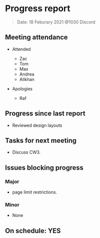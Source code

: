 <!-- File name must be Year-Month-Date.md
e.g. 2020-10-12.md -->

<!--One report per week Minimum!-->
# Progress report

> Date: 18 Feburary 2021 @1030 Discord

<!--Names of those who attended the meeting, CSV-->
## Meeting attendance

- Attended
  - Zac
  - Tom
  - Max
  - Andrea
  - Alikhan
  
- Apologies
  - Raf

## Progress since last report
<!--What have you done ?-->
<!--Single line bullet point-->

- Reviewed design layouts

## Tasks for next meeting
<!--What will you do before the next?-->
<!--Single line bullet point-->

- Discuss CW3.

## Issues blocking progress

### Major

- page limit restrictions.

### Minor

- None

<!--Pick one-->
<!--## On schedule: YES-->
<!--## On schedule: NO-->

## On schedule: YES
